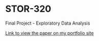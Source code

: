 # STOR-320
Final Project - Exploratory Data Analysis

[Link to view the paper on my portfolio site](https://cjakuc.github.io/PDFs/Final_Paper.html)
